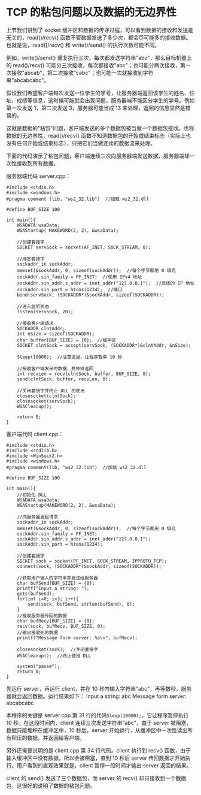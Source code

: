 # TCP 的粘包问题以及数据的无边界性

上节我们讲到了 socket 缓冲区和数据的传递过程，可以看到数据的接收和发送是无关的，read()/recv() 函数不管数据发送了多少次，都会尽可能多的接收数据。也就是说，read()/recv() 和 write()/send() 的执行次数可能不同。

例如，write()/send() 重复执行三次，每次都发送字符串"abc"，那么目标机器上的 read()/recv() 可能分三次接收，每次都接收"abc"；也可能分两次接收，第一次接收"abcab"，第二次接收"cabc"；也可能一次就接收到字符串"abcabcabc"。

假设我们希望客户端每次发送一位学生的学号，让服务器端返回该学生的姓名、住址、成绩等信息，这时候可能就会出现问题，服务器端不能区分学生的学号。例如第一次发送 1，第二次发送 3，服务器可能当成 13 来处理，返回的信息显然是错误的。

这就是数据的“粘包”问题，客户端发送的多个数据包被当做一个数据包接收。也称数据的无边界性，read()/recv() 函数不知道数据包的开始或结束标志（实际上也没有任何开始或结束标志），只把它们当做连续的数据流来处理。

下面的代码演示了粘包问题，客户端连续三次向服务器端发送数据，服务器端却一次性接收到所有数据。

服务器端代码 server.cpp：

```
#include <stdio.h>
#include <windows.h>
#pragma comment (lib, "ws2_32.lib")  //加载 ws2_32.dll

#define BUF_SIZE 100

int main(){
    WSADATA wsaData;
    WSAStartup( MAKEWORD(2, 2), &wsaData);

    //创建套接字
    SOCKET servSock = socket(AF_INET, SOCK_STREAM, 0);

    //绑定套接字
    sockaddr_in sockAddr;
    memset(&sockAddr, 0, sizeof(sockAddr));  //每个字节都用 0 填充
    sockAddr.sin_family = PF_INET;  //使用 IPv4 地址
    sockAddr.sin_addr.s_addr = inet_addr("127.0.0.1");  //具体的 IP 地址
    sockAddr.sin_port = htons(1234);  //端口
    bind(servSock, (SOCKADDR*)&sockAddr, sizeof(SOCKADDR));

    //进入监听状态
    listen(servSock, 20);

    //接收客户端请求
    SOCKADDR clntAddr;
    int nSize = sizeof(SOCKADDR);
    char buffer[BUF_SIZE] = {0};  //缓冲区
    SOCKET clntSock = accept(servSock, (SOCKADDR*)&clntAddr, &nSize);

    Sleep(10000);  //注意这里，让程序暂停 10 秒

    //接收客户端发来的数据，并原样返回
    int recvLen = recv(clntSock, buffer, BUF_SIZE, 0);
    send(clntSock, buffer, recvLen, 0);

    //关闭套接字并终止 DLL 的使用
    closesocket(clntSock);
    closesocket(servSock);
    WSACleanup();

    return 0;
}
```

客户端代码 client.cpp：

```
#include <stdio.h>
#include <stdlib.h>
#include <WinSock2.h>
#include <windows.h>
#pragma comment(lib, "ws2_32.lib")  //加载 ws2_32.dll

#define BUF_SIZE 100

int main(){
    //初始化 DLL
    WSADATA wsaData;
    WSAStartup(MAKEWORD(2, 2), &wsaData);

    //向服务器发起请求
    sockaddr_in sockAddr;
    memset(&sockAddr, 0, sizeof(sockAddr));  //每个字节都用 0 填充
    sockAddr.sin_family = PF_INET;
    sockAddr.sin_addr.s_addr = inet_addr("127.0.0.1");
    sockAddr.sin_port = htons(1234);

    //创建套接字
    SOCKET sock = socket(PF_INET, SOCK_STREAM, IPPROTO_TCP);
    connect(sock, (SOCKADDR*)&sockAddr, sizeof(SOCKADDR));

    //获取用户输入的字符串并发送给服务器
    char bufSend[BUF_SIZE] = {0};
    printf("Input a string: ");
    gets(bufSend);
    for(int i=0; i<3; i++){
        send(sock, bufSend, strlen(bufSend), 0);
    }
    //接收服务器传回的数据
    char bufRecv[BUF_SIZE] = {0};
    recv(sock, bufRecv, BUF_SIZE, 0);
    //输出接收到的数据
    printf("Message form server: %s\n", bufRecv);

    closesocket(sock);  //关闭套接字
    WSACleanup();  //终止使用 DLL

    system("pause");
    return 0;
}
```

先运行 server，再运行 client，并在 10 秒内输入字符串"abc"，再等数秒，服务器就会返回数据。运行结果如下：
Input a string: abc
Message form server: abcabcabc

本程序的关键是 server.cpp 第 31 行的代码`Sleep(10000);`，它让程序暂停执行 10 秒。在这段时间内，client 连续三次发送字符串"abc"，由于 server 被阻塞，数据只能堆积在缓冲区中，10 秒后，server 开始运行，从缓冲区中一次性读出所有积压的数据，并返回给客户端。

另外还需要说明的是 client.cpp 第 34 行代码。client 执行到 recv() 函数，由于输入缓冲区中没有数据，所以会被阻塞，直到 10 秒后 server 传回数据才开始执行。用户看到的直观效果就是，client 暂停一段时间才输出 server 返回的结果。

client 的 send() 发送了三个数据包，而 server 的 recv() 却只接收到一个数据包，这很好的说明了数据的粘包问题。